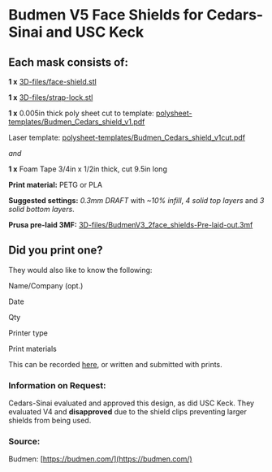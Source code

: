 # Budmen V5 Face Shields for Cedars-Sinai and USC Keck

## Each mask consists of:
**1 x** [3D-files/face-shield.stl](https://github.com/CRASHSpace/COVID-19-3dprints/raw/master/Face%20Shield/Budmen%20Face%20Shield/V5/3D-files/USCBM_Faceshield-V5.stl)

**1 x** [3D-files/strap-lock.stl](https://github.com/CRASHSpace/COVID-19-3dprints/raw/master/Face%20Shield/Budmen%20Face%20Shield/V5/3D-files/strap-lock.stl)

**1 x** 0.005in thick poly sheet cut to template: [polysheet-templates/Budmen_Cedars_shield_v1.pdf](https://github.com/CRASHSpace/COVID-19-3dprints/raw/master/Face%20Shield/Budmen%20Face%20Shield/V5/polysheet-templates/Budmen_Cedars_shield_v1.pdf) 

Laser template: [polysheet-templates/Budmen_Cedars_shield_v1cut.pdf](https://github.com/CRASHSpace/COVID-19-3dprints/raw/master/Face%20Shield/Budmen%20Face%20Shield/V5/polysheet-templates/Budmen_Cedars_shield_v1cut.pdf)

*and*

**1 x** Foam Tape 3/4in x 1/2in thick, cut 9.5in long

**Print material:** PETG or PLA

**Suggested settings:** *0.3mm DRAFT* with *~10% infill*, *4 solid top layers* and *3 solid bottom layers*.

**Prusa pre-laid 3MF:** [3D-files/BudmenV3_2face_shields-Pre-laid-out.3mf](https://github.com/CRASHSpace/COVID-19-3dprints/raw/master/Face%20Shield/Budmen%20Face%20Shield/V5/3D-files/BudmenV5_2face_shields-Pre-laid-out.3mf)

## Did you print one?
They would also like to know the following:

Name/Company (opt.)

Date

Qty

Printer type

Print materials

This can be recorded [here](https://airtable.com/shrZCoERKFkLPPHIm), or written and submitted with prints.

### Information on Request:
Cedars-Sinai evaluated and approved this design, as did USC Keck. They evaluated V4 and **disapproved** due to the shield clips preventing larger shields from being used.

### Source:
Budmen: [https://budmen.com/](https://budmen.com/)
